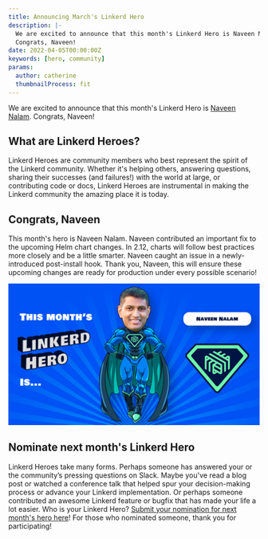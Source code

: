 ```yaml
---
title: Announcing March's Linkerd Hero
description: |-
  We are excited to announce that this month's Linkerd Hero is Naveen Nalam.
  Congrats, Naveen!
date: 2022-04-05T00:00:00Z
keywords: [hero, community]
params:
  author: catherine
  thumbnailProcess: fit
---
```


We are excited to announce that this month's Linkerd Hero is
[Naveen Nalam](https://www.linkedin.com/in/nnalam/).
Congrats, Naveen!

## What are Linkerd Heroes?

Linkerd Heroes are community members who best represent the spirit of the
Linkerd community. Whether it's helping others, answering questions, sharing
their successes (and failures!) with the world at large, or contributing code or
docs, Linkerd Heroes are instrumental in making the Linkerd community the
amazing place it is today.

## Congrats, Naveen

This month's hero is Naveen Nalam. Naveen contributed an important fix to the
upcoming Helm chart changes. In 2.12, charts will follow best practices more
closely and be a little smarter. Naveen caught an issue in a newly-introduced
post-install hook. Thank you, Naveen, this will ensure these upcoming changes
are ready for production under every possible scenario!

![Naveen Nalam](cover.jpg)

## Nominate next month's Linkerd Hero

Linkerd Heroes take many forms. Perhaps someone has answered your or the
community’s pressing questions on Slack. Maybe you've read a blog post or
watched a conference talk that helped spur your decision-making process or
advance your Linkerd implementation. Or perhaps someone contributed an awesome
Linkerd feature or bugfix that has made your life a lot easier. Who is your
Linkerd Hero?
[Submit your nomination for next month's hero here](https://docs.google.com/forms/d/e/1FAIpQLSfNv--UnbbZSzW7J3SbREIMI-HaooyX9im8yLIGB7M_LKT_Fw/viewform?usp=sf_link)!
For those who nominated someone, thank you for participating!
